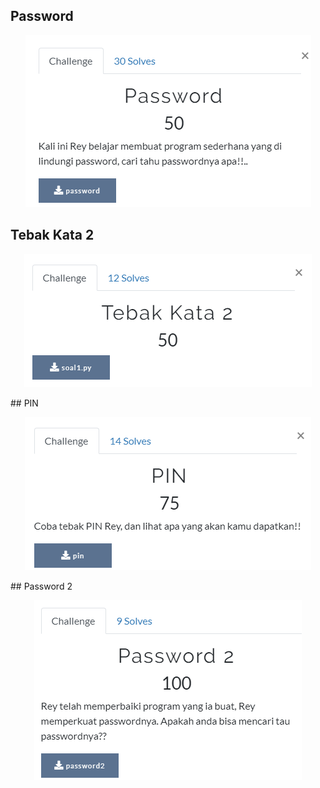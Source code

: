 ## Password
<p  align="center"><img src="img/rev1.PNG"/></p>

## Tebak Kata 2
<p  align="center"><img src="img/rev2.PNG"/></p>
## PIN
<p  align="center"><img src="img/rev3.PNG"/></p>
## Password 2
<p  align="center"><img src="img/rev4.PNG"/></p>
